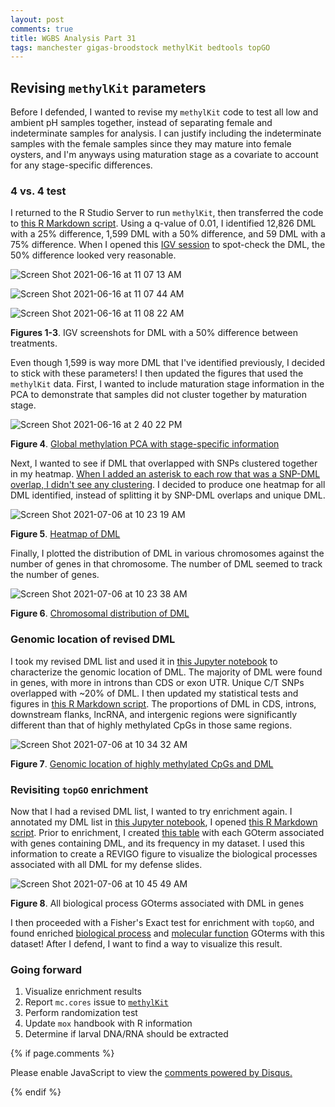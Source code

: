 ```yaml
---
layout: post
comments: true
title: WGBS Analysis Part 31
tags: manchester gigas-broodstock methylKit bedtools topGO
---
```


## Revising `methylKit` parameters

Before I defended, I wanted to revise my `methylKit` code to test all low and ambient pH samples together, instead of separating female and indeterminate samples for analysis. I can justify including the indeterminate samples with the female samples since they may mature into female oysters, and I'm anyways using maturation stage as a covariate to account for any stage-specific differences.

### 4 vs. 4 test

I returned to the R Studio Server to run `methylKit`, then transferred the code to [this R Markdown script](https://github.com/RobertsLab/project-gigas-oa-meth/blob/master/code/06-methylKit.Rmd). Using a q-value of 0.01, I identified 12,826 DML with a 25% difference, 1,599 DML with a 50% difference, and 59 DML with a 75% difference. When I opened this [IGV session](https://github.com/RobertsLab/project-gigas-oa-meth/blob/master/output/10_DML-characterization/dml.xml) to spot-check the DML, the 50% difference looked very reasonable.

![Screen Shot 2021-06-16 at 11 07 13 AM](https://user-images.githubusercontent.com/22335838/124641326-6f838f00-de43-11eb-8b42-d3e28ea1f488.png)

![Screen Shot 2021-06-16 at 11 07 44 AM](https://user-images.githubusercontent.com/22335838/124641333-714d5280-de43-11eb-9757-4a817da49708.png)

![Screen Shot 2021-06-16 at 11 08 22 AM](https://user-images.githubusercontent.com/22335838/124641336-71e5e900-de43-11eb-8208-20d7df60535e.png)

**Figures 1-3**. IGV screenshots for DML with a 50% difference between treatments.

Even though 1,599 is way more DML that I've identified previously, I decided to stick with these parameters! I then updated the figures that used the `methylKit` data. First, I wanted to include maturation stage information in the PCA to demonstrate that samples did not cluster together by maturation stage.

![Screen Shot 2021-06-16 at 2 40 22 PM](https://user-images.githubusercontent.com/22335838/124641454-93df6b80-de43-11eb-85f8-09a637ea8ba4.png)

**Figure 4**. [Global methylation PCA with stage-specific information](https://github.com/RobertsLab/project-gigas-oa-meth/blob/master/output/06-methylKit/figures/all-sample-PCA.pdf)

Next, I wanted to see if DML that overlapped with SNPs clustered together in my heatmap. [When I added an asterisk to each row that was a SNP-DML overlap, I didn't see any clustering](https://github.com/RobertsLab/project-gigas-oa-meth/blob/master/output/06-methylKit/figures/all-heatmap-SNPdesignation.pdf). I decided to produce one heatmap for all DML identified, instead of splitting it by SNP-DML overlaps and unique DML.

![Screen Shot 2021-07-06 at 10 23 19 AM](https://user-images.githubusercontent.com/22335838/124642541-cfc70080-de44-11eb-8338-4509b9e0eed0.png)

**Figure 5**. [Heatmap of DML](https://github.com/RobertsLab/project-gigas-oa-meth/blob/master/output/06-methylKit/figures/all-heatmap.pdf)

Finally, I plotted the distribution of DML in various chromosomes against the number of genes in that chromosome. The number of DML seemed to track the number of genes.

![Screen Shot 2021-07-06 at 10 23 38 AM](https://user-images.githubusercontent.com/22335838/124642697-fbe28180-de44-11eb-95fc-578773d10d7f.png)

**Figure 6**. [Chromosomal distribution of DML](https://github.com/RobertsLab/project-gigas-oa-meth/blob/master/output/06-methylKit/figures/DML-chr-distribution.pdf)

### Genomic location of revised DML

I took my revised DML list and used it in [this Jupyter notebook](https://github.com/RobertsLab/project-gigas-oa-meth/blob/master/code/10-Genomic-Location-of-DML.ipynb) to characterize the genomic location of DML. The majority of DML were found in genes, with more in introns than CDS or exon UTR. Unique C/T SNPs overlapped with ~20% of DML. I then updated my statistical tests and figures in [this R Markdown script](https://github.com/RobertsLab/project-gigas-oa-meth/blob/master/code/10-Genomic-Location-of-DML.Rmd). The proportions of DML in CDS, introns, downstream flanks, lncRNA, and intergenic regions were significantly different than that of highly methylated CpGs in those same regions.

![Screen Shot 2021-07-06 at 10 34 32 AM](https://user-images.githubusercontent.com/22335838/124643845-6ba53c00-de46-11eb-9f13-a25436bc0bc4.png)

**Figure 7**. [Genomic location of highly methylated CpGs and DML](https://github.com/RobertsLab/project-gigas-oa-meth/blob/master/output/10_DML-characterization/figures/DML-feature-overlaps.pdf)

### Revisiting `topGO` enrichment

Now that I had a revised DML list, I wanted to try enrichment again. I annotated my DML list in [this Jupyter notebook](https://github.com/RobertsLab/project-gigas-oa-meth/blob/master/code/11-GOterm-Annotation.ipynb), I opened [this R Markdown script](https://github.com/RobertsLab/project-gigas-oa-meth/blob/master/code/12-Functional-Enrichment.Rmd). Prior to enrichment, I created [this table](https://github.com/RobertsLab/project-gigas-oa-meth/blob/master/output/12-functional-enrichment/pH-BP-GOterms.csv) with each GOterm associated with genes containing DML, and its frequency in my dataset. I used this information to create a REVIGO figure to visualize the biological processes associated with all DML for my defense slides.

![Screen Shot 2021-07-06 at 10 45 49 AM](https://user-images.githubusercontent.com/22335838/124644642-5bda2780-de47-11eb-9d8f-dd679833ee3a.png)

**Figure 8**. All biological process GOterms associated with DML in genes

I then proceeded with a Fisher's Exact test for enrichment with `topGO`, and found enriched [biological process](https://github.com/RobertsLab/project-gigas-oa-meth/blob/master/output/12-functional-enrichment/all-BP-FisherTestResults.csv) and [molecular function](https://github.com/RobertsLab/project-gigas-oa-meth/blob/master/output/12-functional-enrichment/all-MF-FisherTestResults.csv) GOterms with this dataset! After I defend, I want to find a way to visualize this result.

### Going forward

1. Visualize enrichment results
2. Report `mc.cores` issue to [`methylKit`](https://bioconductor.org/packages/release/bioc/vignettes/methylKit/inst/doc/methylKit.html)
2. Perform randomization test
2. Update `mox` handbook with R information
3. Determine if larval DNA/RNA should be extracted

{% if page.comments %}

<div id="disqus_thread"></div>
<script>

/**
*  RECOMMENDED CONFIGURATION VARIABLES: EDIT AND UNCOMMENT THE SECTION BELOW TO INSERT DYNAMIC VALUES FROM YOUR PLATFORM OR CMS.
*  LEARN WHY DEFINING THESE VARIABLES IS IMPORTANT: https://disqus.com/admin/universalcode/#configuration-variables*/
/*
var disqus_config = function () {
this.page.url = PAGE_URL;  // Replace PAGE_URL with your page's canonical URL variable
this.page.identifier = PAGE_IDENTIFIER; // Replace PAGE_IDENTIFIER with your page's unique identifier variable
};
*/
(function() { // DON'T EDIT BELOW THIS LINE
var d = document, s = d.createElement('script');
s.src = 'https://the-responsible-grad-student.disqus.com/embed.js';
s.setAttribute('data-timestamp', +new Date());
(d.head || d.body).appendChild(s);
})();
</script>
<noscript>Please enable JavaScript to view the <a href="https://disqus.com/?ref_noscript">comments powered by Disqus.</a></noscript>

{% endif %}

<script id="dsq-count-scr" src="//the-responsible-grad-student.disqus.com/count.js" async></script>
